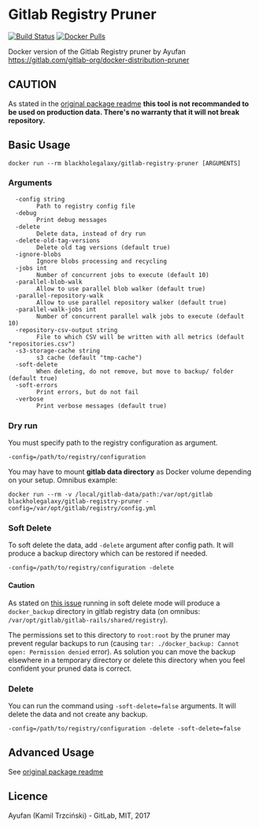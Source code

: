 # Gitlab Registry Pruner

[![Build Status](https://travis-ci.org/blackholegalaxy/gitlab-registry-pruner-docker.svg?branch=master)](https://travis-ci.org/blackholegalaxy/gitlab-registry-pruner-docker)
[![Docker Pulls](https://img.shields.io/docker/pulls/blackholegalaxy/gitlab-registry-pruner.svg?maxAge=8600)][hub]

[hub]: https://hub.docker.com/r/blackholegalaxy/gitlab-registry-pruner/

Docker version of the Gitlab Registry pruner by Ayufan https://gitlab.com/gitlab-org/docker-distribution-pruner

## CAUTION

As stated in the [original package readme](https://gitlab.com/gitlab-org/docker-distribution-pruner) **this tool is not recommanded to be used on production data. There's no warranty that it will not break repository.**

## Basic Usage

```
docker run --rm blackholegalaxy/gitlab-registry-pruner [ARGUMENTS]
```

### Arguments

```
  -config string
        Path to registry config file
  -debug
        Print debug messages
  -delete
        Delete data, instead of dry run
  -delete-old-tag-versions
        Delete old tag versions (default true)
  -ignore-blobs
        Ignore blobs processing and recycling
  -jobs int
        Number of concurrent jobs to execute (default 10)
  -parallel-blob-walk
        Allow to use parallel blob walker (default true)
  -parallel-repository-walk
        Allow to use parallel repository walker (default true)
  -parallel-walk-jobs int
        Number of concurrent parallel walk jobs to execute (default 10)
  -repository-csv-output string
        File to which CSV will be written with all metrics (default "repositories.csv")
  -s3-storage-cache string
        s3 cache (default "tmp-cache")
  -soft-delete
        When deleting, do not remove, but move to backup/ folder (default true)
  -soft-errors
        Print errors, but do not fail
  -verbose
        Print verbose messages (default true)

```

### Dry run

You must specify path to the registry configuration as argument. 

```
-config=/path/to/registry/configuration
```

You may have to mount **gitlab data directory** as Docker volume depending on your setup. Omnibus example:

```
docker run --rm -v /local/gitlab-data/path:/var/opt/gitlab blackholegalaxy/gitlab-registry-pruner -config=/var/opt/gitlab/registry/config.yml
```

### Soft Delete

To soft delete the data, add `-delete` argument after config path. It will produce a backup directory which can be restored if needed.

```
-config=/path/to/registry/configuration -delete
```

#### **Caution**
As stated on [this issue](https://gitlab.com/gitlab-org/docker-distribution-pruner/issues/10) running in soft delete mode will produce a `docker_backup` directory in gitlab registry data (on omnibus: `/var/opt/gitlab/gitlab-rails/shared/registry`). 

The permissions set to this directory to `root:root` by the pruner may prevent regular backups to run (causing `tar: ./docker_backup: Cannot open: Permission denied` error). As solution you can move the backup elsewhere in a temporary directory or delete this directory when you feel confident your pruned data is correct.

### Delete

You can run the command using `-soft-delete=false` arguments. It will delete the data and not create any backup.

```
-config=/path/to/registry/configuration -delete -soft-delete=false
```

## Advanced Usage

See [original package readme](https://gitlab.com/gitlab-org/docker-distribution-pruner)

## Licence

Ayufan (Kamil Trzciński) - GitLab, MIT, 2017
